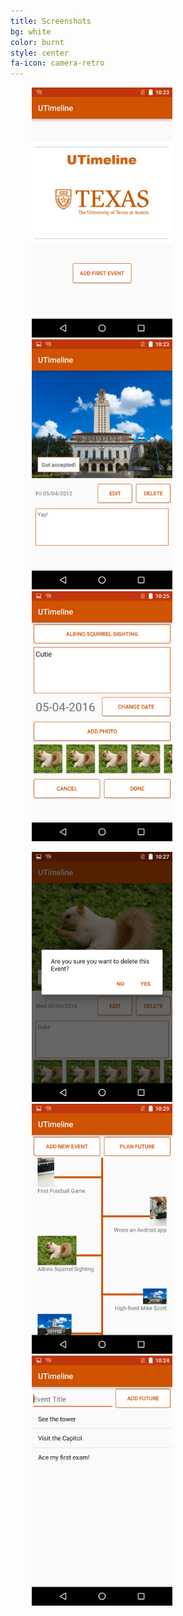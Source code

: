 ```yaml
---
title: Screenshots
bg: white
color: burnt
style: center
fa-icon: camera-retro
---
```


<ul style="list-style-type:none;">
  <li style="display:inline;margin:10px;">
    <img alt="photo" src="img/screen_0.png" width="225">
  </li>
  <li style="display:inline;margin:10px;">
    <img alt="photo" src="img/screen_1.png" width="225">
  </li>
  <li style="display:inline;margin:10px;">
    <img alt="photo" src="img/screen_2.png" width="225">
  </li>
</ul>
<ul style="list-style-type:none;">
  <li style="display:inline;margin:10px;">
    <img alt="photo" src="img/screen_3.png" width="225">
  </li>
  <li style="display:inline;margin:10px;">
    <img alt="photo" src="img/screen_4.png" width="225">
  </li>
  <li style="display:inline;margin:10px;">
    <img alt="photo" src="img/screen_5.png" width="225">
  </li>
</ul>

